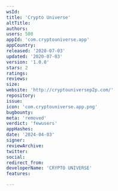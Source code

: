 ```yaml
---
wsId: 
title: 'Crypto Universe'
altTitle: 
authors: 
users: 500
appId: 'com.cryptouniverse.app'
appCountry: 
released: '2020-07-03'
updated: '2020-07-03'
version: '1.0.0'
stars: 2
ratings: 
reviews: 
size: 
website: 'http://cryptouniversep2p.com/'
repository: 
issue: 
icon: 'com.cryptouniverse.app.png'
bugbounty: 
meta: 'removed'
verdict: 'fewusers'
appHashes: 
date: '2024-04-03'
signer: 
reviewArchive: 
twitter: 
social: 
redirect_from: 
developerName: 'CRYPTO UNIVERSE'
features: 

---
```


